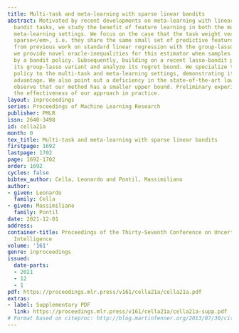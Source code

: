 ```yaml
---
title: Multi-task and meta-learning with sparse linear bandits
abstract: Motivated by recent developments on meta-learning with linear contextual
  bandit tasks, we study the benefit of feature learning in both the multi-task and
  meta-learning settings. We focus on the case that the task weight vectors are <em>jointly
  sparse</em>, i.e. they share the same small set of predictive features. Starting
  from previous work on standard linear regression with the group-lasso estimator
  we provide novel oracle-inequalities for this estimator when samples are collected
  by a bandit policy. Subsequently, building on a recent lasso-bandit policy, we investigate
  its group-lasso variant and analyze its regret bound. We specialize the proposed
  policy to the multi-task and meta-learning settings, demonstrating its theoretical
  advantage. We also point out a deficiency in the state-of-the-art lower bound and
  observe that our method has a smaller upper bound. Preliminary experiments confirm
  the effectiveness of our approach in practice.
layout: inproceedings
series: Proceedings of Machine Learning Research
publisher: PMLR
issn: 2640-3498
id: cella21a
month: 0
tex_title: Multi-task and meta-learning with sparse linear bandits
firstpage: 1692
lastpage: 1702
page: 1692-1702
order: 1692
cycles: false
bibtex_author: Cella, Leonardo and Pontil, Massimiliano
author:
- given: Leonardo
  family: Cella
- given: Massimiliano
  family: Pontil
date: 2021-12-01
address:
container-title: Proceedings of the Thirty-Seventh Conference on Uncertainty in Artificial
  Intelligence
volume: '161'
genre: inproceedings
issued:
  date-parts:
  - 2021
  - 12
  - 1
pdf: https://proceedings.mlr.press/v161/cella21a/cella21a.pdf
extras:
- label: Supplementary PDF
  link: https://proceedings.mlr.press/v161/cella21a/cella21a-supp.pdf
# Format based on citeproc: http://blog.martinfenner.org/2013/07/30/citeproc-yaml-for-bibliographies/
---
```

